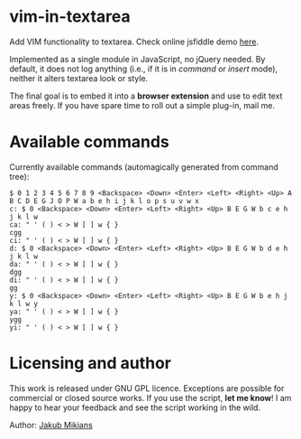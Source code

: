 # vim-in-textarea #

Add VIM functionality to textarea. Check online jsfiddle demo [here][demo-link].

[demo-link]: http://jsfiddle.net/gh/gist/mootools/1.2/4397764/

Implemented as a single module in JavaScript, no jQuery needed.  By default, it
does not log anything (i.e., if it is in *command* or *insert* mode), neither
it alters textarea look or style.

The final goal is to embed it into a **browser extension** and use to edit text
areas freely. If you have spare time to roll out a simple plug-in, mail me.

# Available commands #

Currently available commands (automagically generated from command tree):

    $ 0 1 2 3 4 5 6 7 8 9 <Backspace> <Down> <Enter> <Left> <Right> <Up> A B C D E G J O P W a b e h i j k l o p s u v w x
    c: $ 0 <Backspace> <Down> <Enter> <Left> <Right> <Up> B E G W b c e h j k l w
    ca: " ' ( ) < > W [ ] w { }
    cgg
    ci: " ' ( ) < > W [ ] w { }
    d: $ 0 <Backspace> <Down> <Enter> <Left> <Right> <Up> B E G W b d e h j k l w
    da: " ' ( ) < > W [ ] w { }
    dgg
    di: " ' ( ) < > W [ ] w { }
    gg
    y: $ 0 <Backspace> <Down> <Enter> <Left> <Right> <Up> B E G W b e h j k l w y
    ya: " ' ( ) < > W [ ] w { }
    ygg
    yi: " ' ( ) < > W [ ] w { }

# Licensing and author #

This work is released under GNU GPL licence. Exceptions are possible for
commercial or closed source works.  If you use the script, **let me know**! I
am happy to hear your feedback and see the script working in the wild.

Author: [Jakub Mikians][linkedin]

[linkedin]: http://www.linkedin.com/pub/jakub-mikkians/19/549/608


